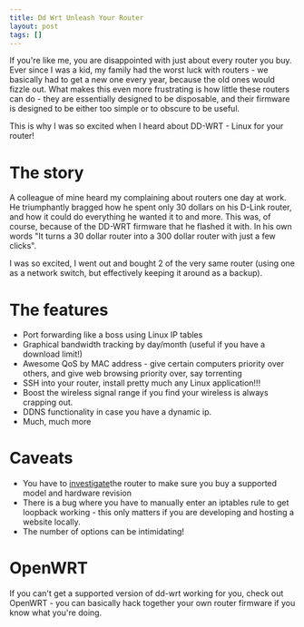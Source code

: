 ```yaml
---
title: Dd Wrt Unleash Your Router
layout: post
tags: []
---
```


If you're like me, you are disappointed with just about every router you buy. Ever since I was a kid, my family had the worst luck with routers - we basically had to get a new one every year, because the old ones would fizzle out.
What makes this even more frustrating is how little these routers can do - they are essentially designed to be disposable, and their firmware is designed to be either too simple or to obscure to be useful.

This is why I was so excited when I heard about DD-WRT - Linux for your router!

# The story 

A colleague of mine heard my complaining about routers one day at work. He triumphantly bragged how he spent only 30 dollars on his D-Link router, and how it could do everything he wanted it to and more. This was, of course, because of the DD-WRT firmware that he flashed it with. In his own words "It turns a 30 dollar router into a 300 dollar router with just a few clicks".

I was so excited, I went out and bought 2 of the very same router (using one as a network switch, but effectively keeping it around as a backup).

# The features

+ Port forwarding like a boss using Linux IP tables
+ Graphical bandwidth tracking by day/month (useful if you have a download limit!)
+ Awesome QoS by MAC address - give certain computers priority over others, and give web browsing priority over, say torrenting
+ SSH into your router, install pretty much any Linux application!!!
+ Boost the wireless signal range if you find your wireless is always crapping out.
+ DDNS functionality in case you have a dynamic ip.
+ Much, much more

# Caveats

+ You have to <a href="http://www.dd-wrt.com/wiki/index.php/Supported_Devices" Dd Wrt Unleash Your Router="investigate">investigate</a>the router to make sure you buy a supported model and hardware revision 
+ There is a bug where you have to manually enter an iptables rule to get loopback working - this only matters if you are developing and hosting a website locally.
+ The number of options can be intimidating!

# OpenWRT

If you can't get a supported version of dd-wrt working for you, check out OpenWRT - you can basically hack together your own router firmware if you know what you're doing.
